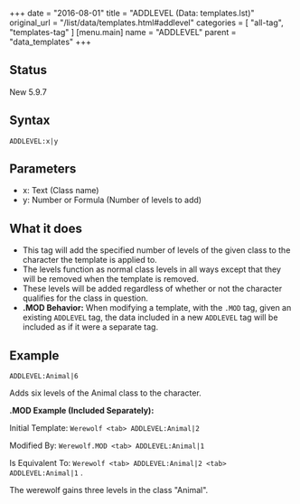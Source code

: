 +++
date = "2016-08-01"
title = "ADDLEVEL (Data: templates.lst)"
original_url = "/list/data/templates.html#addlevel"
categories = [ "all-tag", "templates-tag" ]
[menu.main]
    name = "ADDLEVEL"
    parent = "data_templates"
+++

## Status

New 5.9.7

## Syntax

`ADDLEVEL:x|y`

## Parameters

-   x: Text (Class name)
-   y: Number or Formula (Number of levels to add)



What it does
------------

-   This tag will add the specified number of levels of the given class
    to the character the template is applied to.
-   The levels function as normal class levels in all ways except that
    they will be removed when the template is removed.
-   These levels will be added regardless of whether or not the
    character qualifies for the class in question.
-   **.MOD Behavior:** When modifying a template, with the `.MOD` tag,
    given an existing `ADDLEVEL` tag, the data included in a new
    `ADDLEVEL` tag will be included as if it were a separate tag.

Example
-------

`ADDLEVEL:Animal|6`

Adds six levels of the Animal class to the character.

**.MOD Example (Included Separately):**

Initial Template: `Werewolf <tab> ADDLEVEL:Animal|2`

Modified By: `Werewolf.MOD <tab> ADDLEVEL:Animal|1`

Is Equivalent To:
`Werewolf <tab> ADDLEVEL:Animal|2 <tab> ADDLEVEL:Animal|1` .

The werewolf gains three levels in the class "Animal".

